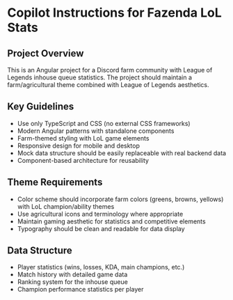 # Copilot Instructions for Fazenda LoL Stats

<!-- Use this file to provide workspace-specific custom instructions to Copilot. For more details, visit https://code.visualstudio.com/docs/copilot/copilot-customization#_use-a-githubcopilotinstructionsmd-file -->

## Project Overview
This is an Angular project for a Discord farm community with League of Legends inhouse queue statistics. The project should maintain a farm/agricultural theme combined with League of Legends aesthetics.

## Key Guidelines
- Use only TypeScript and CSS (no external CSS frameworks)
- Modern Angular patterns with standalone components
- Farm-themed styling with LoL game elements
- Responsive design for mobile and desktop
- Mock data structure should be easily replaceable with real backend data
- Component-based architecture for reusability

## Theme Requirements
- Color scheme should incorporate farm colors (greens, browns, yellows) with LoL champion/ability themes
- Use agricultural icons and terminology where appropriate
- Maintain gaming aesthetic for statistics and competitive elements
- Typography should be clean and readable for data display

## Data Structure
- Player statistics (wins, losses, KDA, main champions, etc.)
- Match history with detailed game data
- Ranking system for the inhouse queue
- Champion performance statistics per player
